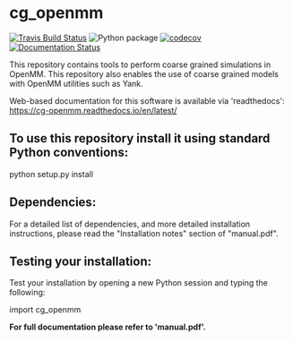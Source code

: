 cg_openmm
==============================
[//]: # (Badges)
[![Travis Build Status](https://travis-ci.com/shirtsgroup/cg_openmm.svg?branch=master)](https://travis-ci.com/shirtsgroup/cg_openmm)
![Python package](https://github.com/shirtsgroup/cg_openmm/workflows/python-package.yml/badge.svg)
[![codecov](https://codecov.io/gh/shirtsgroup/cg_openmm/branch/master/graph/badge.svg)](https://codecov.io/gh/shirtsgroup/cg_openmm/branch/master)
[![Documentation Status](https://readthedocs.org/projects/cg-openmm/badge/?version=latest)](https://cg-openmm.readthedocs.io/en/latest/?badge=latest)

This repository contains tools to perform coarse grained simulations in OpenMM.  This repository also enables the use of coarse grained models with OpenMM utilities such as Yank.

Web-based documentation for this software is available via 'readthedocs':
https://cg-openmm.readthedocs.io/en/latest/

## To use this repository install it using standard Python conventions:

python setup.py install

## Dependencies:

For a detailed list of dependencies, and more detailed installation instructions, please read the "Installation notes" section of "manual.pdf".

## Testing your installation:

Test your installation by opening a new Python session and typing the following:

import cg_openmm

**For full documentation please refer to 'manual.pdf'.**



